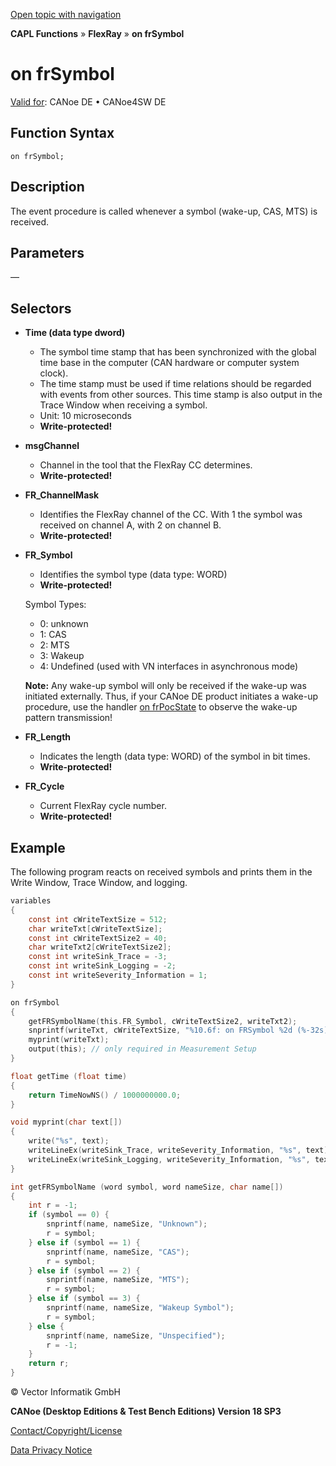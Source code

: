 [Open topic with navigation](../../../../../CANoeDEFamily.htm#Topics/CAPLFunctions/FlexRay/EventProcedures/CAPLfunctionOnFRSymbol.md)

**CAPL Functions** » **FlexRay** » **on frSymbol**

# on frSymbol

[Valid for](../../../Shared/FeatureAvailability.md): CANoe DE • CANoe4SW DE

## Function Syntax

`on frSymbol;`

## Description

The event procedure is called whenever a symbol (wake-up, CAS, MTS) is received.

## Parameters

—

## Selectors

- **Time (data type dword)**
  - The symbol time stamp that has been synchronized with the global time base in the computer (CAN hardware or computer system clock).
  - The time stamp must be used if time relations should be regarded with events from other sources. This time stamp is also output in the Trace Window when receiving a symbol.
  - Unit: 10 microseconds
  - **Write-protected!**

- **msgChannel**
  - Channel in the tool that the FlexRay CC determines.
  - **Write-protected!**

- **FR_ChannelMask**
  - Identifies the FlexRay channel of the CC. With 1 the symbol was received on channel A, with 2 on channel B.
  - **Write-protected!**

- **FR_Symbol**
  - Identifies the symbol type (data type: WORD)
  - **Write-protected!**

  Symbol Types:
  - 0: unknown
  - 1: CAS
  - 2: MTS
  - 3: Wakeup
  - 4: Undefined (used with VN interfaces in asynchronous mode)

  **Note:** Any wake-up symbol will only be received if the wake-up was initiated externally. Thus, if your CANoe DE product initiates a wake-up procedure, use the handler [on frPocState](CAPLfunctionOnFRPocState.md) to observe the wake-up pattern transmission!

- **FR_Length**
  - Indicates the length (data type: WORD) of the symbol in bit times.
  - **Write-protected!**

- **FR_Cycle**
  - Current FlexRay cycle number.
  - **Write-protected!**

## Example

The following program reacts on received symbols and prints them in the Write Window, Trace Window, and logging.

```c
variables
{
    const int cWriteTextSize = 512;
    char writeTxt[cWriteTextSize];
    const int cWriteTextSize2 = 40;
    char writeTxt2[cWriteTextSize2];
    const int writeSink_Trace = -3;
    const int writeSink_Logging = -2;
    const int writeSeverity_Information = 1;
}

on frSymbol
{
    getFRSymbolName(this.FR_Symbol, cWriteTextSize2, writeTxt2);
    snprintf(writeTxt, cWriteTextSize, "%10.6f: on FRSymbol %2d (%-32s) in cycle %3d on channel %2d with Mask %d, Length %d.", getTime(0), this.FR_Symbol, writeTxt2, this.FR_Cycle, (int)this.MsgChannel, this.FR_ChannelMask, this.FR_Length);
    myprint(writeTxt);
    output(this); // only required in Measurement Setup
}

float getTime (float time)
{
    return TimeNowNS() / 1000000000.0;
}

void myprint(char text[])
{
    write("%s", text);
    writeLineEx(writeSink_Trace, writeSeverity_Information, "%s", text);
    writeLineEx(writeSink_Logging, writeSeverity_Information, "%s", text);
}

int getFRSymbolName (word symbol, word nameSize, char name[])
{
    int r = -1;
    if (symbol == 0) {
        snprintf(name, nameSize, "Unknown");
        r = symbol;
    } else if (symbol == 1) {
        snprintf(name, nameSize, "CAS");
        r = symbol;
    } else if (symbol == 2) {
        snprintf(name, nameSize, "MTS");
        r = symbol;
    } else if (symbol == 3) {
        snprintf(name, nameSize, "Wakeup Symbol");
        r = symbol;
    } else {
        snprintf(name, nameSize, "Unspecified");
        r = -1;
    }
    return r;
}
```

© Vector Informatik GmbH

**CANoe (Desktop Editions & Test Bench Editions) Version 18 SP3**

[Contact/Copyright/License](../../../Shared/ContactCopyrightLicense.md)

[Data Privacy Notice](https://www.vector.com/int/en/company/get-info/privacy-policy/)